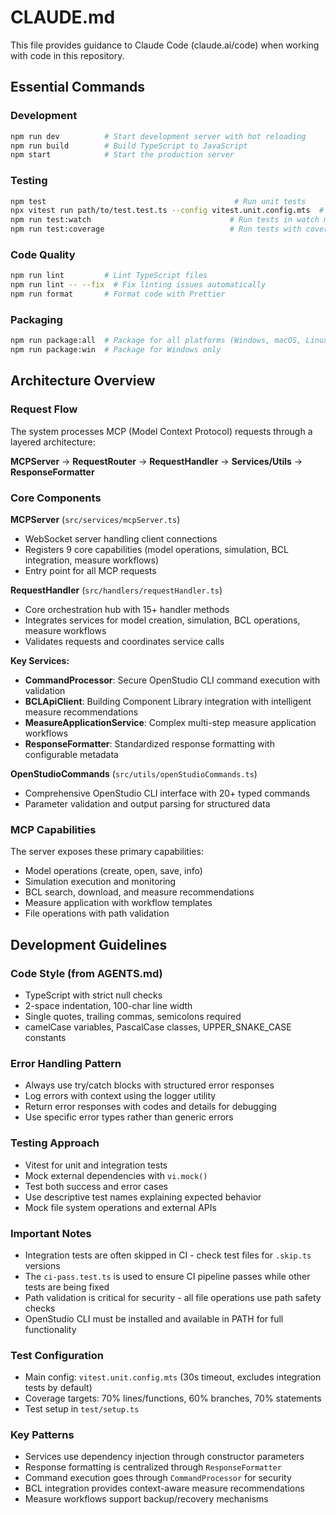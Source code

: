 # CLAUDE.md

This file provides guidance to Claude Code (claude.ai/code) when working with code in this repository.

## Essential Commands

### Development
```bash
npm run dev          # Start development server with hot reloading
npm run build        # Build TypeScript to JavaScript
npm start            # Start the production server
```

### Testing
```bash
npm test                                          # Run unit tests 
npx vitest run path/to/test.test.ts --config vitest.unit.config.mts  # Run single test
npm run test:watch                               # Run tests in watch mode
npm run test:coverage                            # Run tests with coverage
```

### Code Quality
```bash
npm run lint         # Lint TypeScript files
npm run lint -- --fix  # Fix linting issues automatically
npm run format       # Format code with Prettier
```

### Packaging
```bash
npm run package:all  # Package for all platforms (Windows, macOS, Linux)
npm run package:win  # Package for Windows only
```

## Architecture Overview

### Request Flow
The system processes MCP (Model Context Protocol) requests through a layered architecture:

**MCPServer** → **RequestRouter** → **RequestHandler** → **Services/Utils** → **ResponseFormatter**

### Core Components

**MCPServer** (`src/services/mcpServer.ts`)
- WebSocket server handling client connections
- Registers 9 core capabilities (model operations, simulation, BCL integration, measure workflows)
- Entry point for all MCP requests

**RequestHandler** (`src/handlers/requestHandler.ts`) 
- Core orchestration hub with 15+ handler methods
- Integrates services for model creation, simulation, BCL operations, measure workflows
- Validates requests and coordinates service calls

**Key Services:**
- **CommandProcessor**: Secure OpenStudio CLI command execution with validation
- **BCLApiClient**: Building Component Library integration with intelligent measure recommendations
- **MeasureApplicationService**: Complex multi-step measure application workflows
- **ResponseFormatter**: Standardized response formatting with configurable metadata

**OpenStudioCommands** (`src/utils/openStudioCommands.ts`)
- Comprehensive OpenStudio CLI interface with 20+ typed commands
- Parameter validation and output parsing for structured data

### MCP Capabilities
The server exposes these primary capabilities:
- Model operations (create, open, save, info)
- Simulation execution and monitoring  
- BCL search, download, and measure recommendations
- Measure application with workflow templates
- File operations with path validation

## Development Guidelines

### Code Style (from AGENTS.md)
- TypeScript with strict null checks
- 2-space indentation, 100-char line width
- Single quotes, trailing commas, semicolons required
- camelCase variables, PascalCase classes, UPPER_SNAKE_CASE constants

### Error Handling Pattern
- Always use try/catch blocks with structured error responses
- Log errors with context using the logger utility
- Return error responses with codes and details for debugging
- Use specific error types rather than generic errors

### Testing Approach
- Vitest for unit and integration tests
- Mock external dependencies with `vi.mock()`
- Test both success and error cases
- Use descriptive test names explaining expected behavior
- Mock file system operations and external APIs

### Important Notes
- Integration tests are often skipped in CI - check test files for `.skip.ts` versions
- The `ci-pass.test.ts` is used to ensure CI pipeline passes while other tests are being fixed
- Path validation is critical for security - all file operations use path safety checks
- OpenStudio CLI must be installed and available in PATH for full functionality

### Test Configuration
- Main config: `vitest.unit.config.mts` (30s timeout, excludes integration tests by default)
- Coverage targets: 70% lines/functions, 60% branches, 70% statements
- Test setup in `test/setup.ts`

### Key Patterns
- Services use dependency injection through constructor parameters
- Response formatting is centralized through `ResponseFormatter`
- Command execution goes through `CommandProcessor` for security
- BCL integration provides context-aware measure recommendations
- Measure workflows support backup/recovery mechanisms